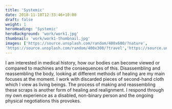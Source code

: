 ```yaml
---
title: 'Systemic'
date: 2018-11-18T12:33:46+10:00
draft: false
weight: 1
heroHeading: 'Systemic'
heroBackground: 'work/work1.jpg'
thumbnail: 'work/work1-thumbnail.jpg'
images: ['https://source.unsplash.com/random/400x600/?nature', 
'https://source.unsplash.com/random/400x300/?travel','https://source.unsplash.com/random/400x300/?architecture','https://source.unsplash.com/random/400x600/?buildings','https://source.unsplash.com/random/400x300/?city','https://source.unsplash.com/random/400x600/?business']
---
```


I am interested in medical history, how our bodies can become viewed or compared to machines and the consequences of this. Disassembling and reassembling the body, looking at different methods of healing are my main focuses at the moment.
I work with discarded pieces of second-hand cloth which I view as living beings. The process of making and reassembling these scraps is another form of healing and realignment.
I respond through my own experience as a disabled, non-binary person and the ongoing physical negotiations this provokes.

